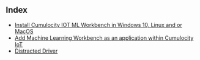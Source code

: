 ## Index
*   [Install Cumulocity IOT ML Workbench in Windows 10,  Linux and or  MacOS](https://github.com/SoftwareAG/MLW/tree/master/docs/use%20cases/Install%20Cumulocity%20IOT%20ML%20Workbench%20in%20Windows%2010%20%20Linux%20%20MacOS)
*   [Add Machine Learning Workbench as an application within Cumulocity IoT](https://github.com/SoftwareAG/MLW/tree/master/docs/use%20cases/Add%20Machine%20Learning%20Workbench%20as%20an%20application%20within%20Cumulocity%20IoT)
*   [Distracted Driver](https://github.com/SoftwareAG/MLW/tree/master/docs/use%20cases/DistractedDriver)